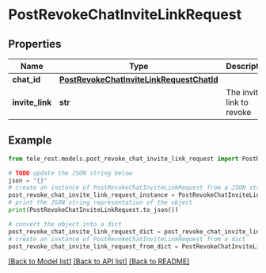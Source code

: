 # PostRevokeChatInviteLinkRequest


## Properties

Name | Type | Description | Notes
------------ | ------------- | ------------- | -------------
**chat_id** | [**PostRevokeChatInviteLinkRequestChatId**](PostRevokeChatInviteLinkRequestChatId.md) |  | 
**invite_link** | **str** | The invite link to revoke | 

## Example

```python
from tele_rest.models.post_revoke_chat_invite_link_request import PostRevokeChatInviteLinkRequest

# TODO update the JSON string below
json = "{}"
# create an instance of PostRevokeChatInviteLinkRequest from a JSON string
post_revoke_chat_invite_link_request_instance = PostRevokeChatInviteLinkRequest.from_json(json)
# print the JSON string representation of the object
print(PostRevokeChatInviteLinkRequest.to_json())

# convert the object into a dict
post_revoke_chat_invite_link_request_dict = post_revoke_chat_invite_link_request_instance.to_dict()
# create an instance of PostRevokeChatInviteLinkRequest from a dict
post_revoke_chat_invite_link_request_from_dict = PostRevokeChatInviteLinkRequest.from_dict(post_revoke_chat_invite_link_request_dict)
```
[[Back to Model list]](../README.md#documentation-for-models) [[Back to API list]](../README.md#documentation-for-api-endpoints) [[Back to README]](../README.md)


